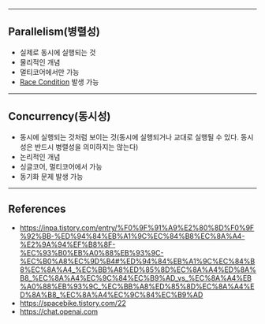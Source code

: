 - - -
## Parallelism(병렬성)

- 실제로 동시에 실행되는 것
- 물리적인 개념
- 멀티코어에서만 가능
- [Race Condition](Race%20Condition.md) 발생 가능

---
## Concurrency(동시성)

- 동시에 실행되는 것처럼 보이는 것(동시에 실행되거나 교대로 실행될 수 있다. 동시성은 반드시 병렬성을 의미하지는 않는다)
- 논리적인 개념
- 싱글코어, 멀티코어에서 가능
- 동기화 문제 발생 가능

---
## References

- https://inpa.tistory.com/entry/%F0%9F%91%A9%E2%80%8D%F0%9F%92%BB-%ED%94%84%EB%A1%9C%EC%84%B8%EC%8A%A4-%E2%9A%94%EF%B8%8F-%EC%93%B0%EB%A0%88%EB%93%9C-%EC%B0%A8%EC%9D%B4#%ED%94%84%EB%A1%9C%EC%84%B8%EC%8A%A4_%EC%BB%A8%ED%85%8D%EC%8A%A4%ED%8A%B8_%EC%8A%A4%EC%9C%84%EC%B9%AD_vs_%EC%8A%A4%EB%A0%88%EB%93%9C_%EC%BB%A8%ED%85%8D%EC%8A%A4%ED%8A%B8_%EC%8A%A4%EC%9C%84%EC%B9%AD
- https://spacebike.tistory.com/22
- https://chat.openai.com
